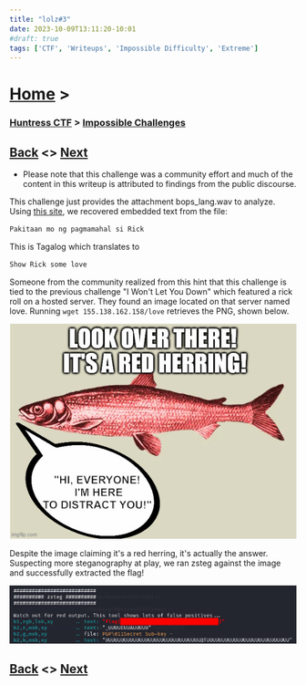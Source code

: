 ```yaml
---
title: "lolz#3"
date: 2023-10-09T13:11:20-10:01
#draft: true
tags: ['CTF', 'Writeups', 'Impossible Difficulty', 'Extreme']
---
```


# [Home](https://jjolley91.github.io/blog/) >

###  [Huntress CTF](https://jjolley91.github.io/blog/huntress_ctf_2023) >  [Impossible Challenges](https://jjolley91.github.io/blog/huntress_ctf_2023/4.impossible/)

## [Back](https://jjolley91.github.io/blog/huntress_ctf_2023/4.impossible/lolz2)  <> [Next](https://jjolley91.github.io/blog/huntress_ctf_2023/4.impossible/lolz4) 


* Please note that this challenge was a community effort and much of the content in this writeup is attributed to findings from the public discourse.

This challenge just provides the attachment bops_lang.wav to analyze. Using [this site](https://futureboy.us/stegano/decinput.html), we recovered embedded text from the file:
```txt
Pakitaan mo ng pagmamahal si Rick
```

This is Tagalog which translates to
```txt
Show Rick some love
```

Someone from the community realized from this hint that this challenge is tied to the previous challenge "I Won't Let You Down" which featured a rick roll on a hosted server. They found an image located on that server named love. Running `wget 155.138.162.158/love` retrieves the PNG, shown below.

![lolz3_1](https://github.com/jjolley91/blog/blob/main/static/Huntress_CTF_2023/lolz3_1.png?raw=true)

Despite the image claiming it's a red herring, it's actually the answer. Suspecting more steganography at play, we ran zsteg against the image and successfully extracted the flag!

![lolz3_2](https://github.com/jjolley91/blog/blob/main/static/Huntress_CTF_2023/lolz3_2.png?raw=true)


## [Back](https://jjolley91.github.io/blog/huntress_ctf_2023/4.impossible/lolz2)  <> [Next](https://jjolley91.github.io/blog/huntress_ctf_2023/4.impossible/lolz4) 